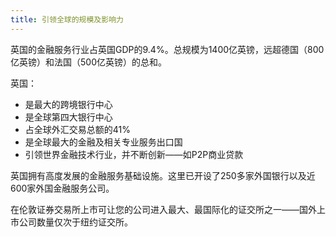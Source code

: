 ```yaml
---
title: 引领全球的规模及影响力
---
```


英国的金融服务行业占英国GDP的9.4%。总规模为1400亿英镑，远超德国（800亿英镑）和法国（500亿英镑）的总和。

英国：

- 是最大的跨境银行中心
- 是全球第四大银行中心
- 占全球外汇交易总额的41%
- 是全球最大的金融及相关专业服务出口国
- 引领世界金融技术行业，并不断创新——如P2P商业贷款

英国拥有高度发展的金融服务基础设施。这里已开设了250多家外国银行以及近600家外国金融服务公司。

在伦敦证券交易所上市可让您的公司进入最大、最国际化的证交所之一——国外上市公司数量仅次于纽约证交所。
